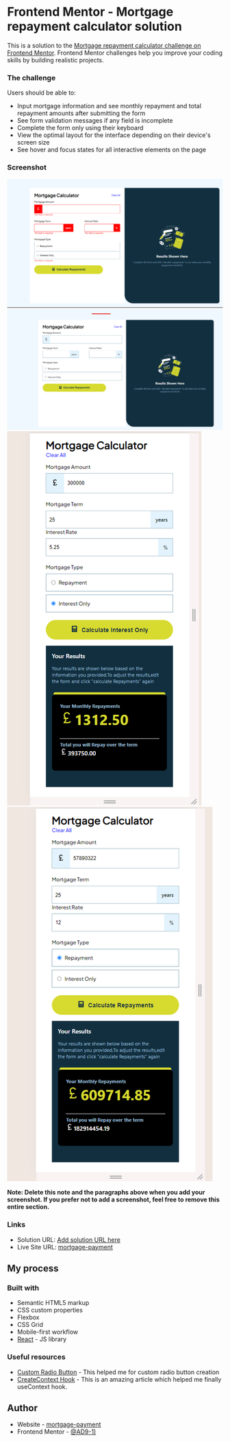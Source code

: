 # Frontend Mentor - Mortgage repayment calculator solution

This is a solution to the [Mortgage repayment calculator challenge on Frontend Mentor](https://www.frontendmentor.io/challenges/mortgage-repayment-calculator-Galx1LXK73). Frontend Mentor challenges help you improve your coding skills by building realistic projects.




### The challenge

Users should be able to:

- Input mortgage information and see monthly repayment and total repayment amounts after submitting the form
- See form validation messages if any field is incomplete
- Complete the form only using their keyboard
- View the optimal layout for the interface depending on their device's screen size
- See hover and focus states for all interactive elements on the page

### Screenshot

![](./screenshots/desktop-error.png)![](./screenshots/desktop.png)![k](./screenshots/mobile-interest.png)![](./screenshots/mobile-repayment.png)



**Note: Delete this note and the paragraphs above when you add your screenshot. If you prefer not to add a screenshot, feel free to remove this entire section.**

### Links

- Solution URL: [Add solution URL here](https://your-solution-url.com)
- Live Site URL: [mortgage-payment](https://main--mortgagepayment.netlify.app/)

## My process

### Built with

- Semantic HTML5 markup
- CSS custom properties
- Flexbox
- CSS Grid
- Mobile-first workflow
- [React](https://reactjs.org/) - JS library



### Useful resources

- [Custom Radio Button](https://www.w3schools.com/howto/tryit.asp?filename=tryhow_css_custom_radio) - This helped me for custom radio button creation
- [CreateContext Hook](https://react.dev/reference/react/useContext) - This is an amazing article which helped me finally useContext hook.



## Author

- Website - [mortgage-payment](https://main--mortgagepayment.netlify.app/)
- Frontend Mentor - [@AD9-1)](https://www.frontendmentor.io/profile/AD9-1)


